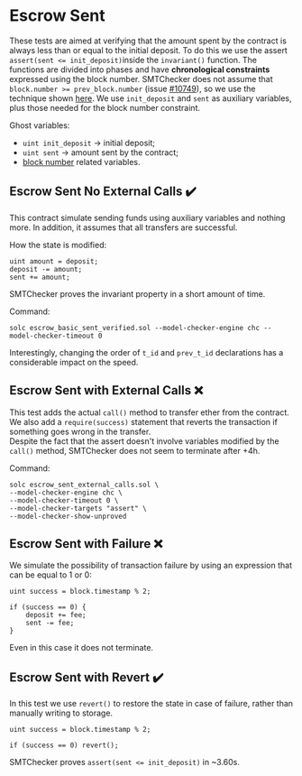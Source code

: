 # Escrow Sent
These tests are aimed at verifying that the amount spent by the contract is
always less than or equal to the initial deposit. To do this we use the assert
`assert(sent <= init_deposit)`inside the `invariant()` function. The functions
are divided into phases and have **chronological constraints** expressed using
the block number. SMTChecker does not assume that `block.number >=
prev_block.number` (issue
[#10749](https://github.com/ethereum/solidity/issues/10749)), so we use the
technique shown [here](../../../smtCheckerNotes/block_number/). We use
`init_deposit` and `sent` as auxiliary variables, plus those needed for the
block number constraint.

Ghost variables:
- `uint init_deposit` $\to$ initial deposit;
- `uint sent` $\to$ amount sent by the contract;
- [block number](../../../smtCheckerNotes/block_number/) related variables.

## Escrow Sent No External Calls :heavy_check_mark:
This contract simulate sending funds using auxiliary variables and nothing more.
In addition, it assumes that all transfers are successful.

How the state is modified:
```solidity
uint amount = deposit;
deposit -= amount;
sent += amount;
```

SMTChecker proves the invariant property in a short amount of time.

Command:
```
solc escrow_basic_sent_verified.sol --model-checker-engine chc --model-checker-timeout 0
```

Interestingly, changing the order of `t_id` and `prev_t_id` declarations has
a considerable impact on the speed.

## Escrow Sent with External Calls :x:
This test adds the actual `call()` method to transfer ether from the contract.
We also add a `require(success)` statement that reverts the transaction if
something goes wrong in the transfer.\
Despite the fact that the assert doesn't involve variables modified by the
`call()` method, SMTChecker does not seem to terminate after +4h.

Command:
```
solc escrow_sent_external_calls.sol \
--model-checker-engine chc \
--model-checker-timeout 0 \
--model-checker-targets "assert" \
--model-checker-show-unproved
```

## Escrow Sent with Failure :x:
We simulate the possibility of transaction failure by using an expression that
can be equal to 1 or 0:

```
uint success = block.timestamp % 2;

if (success == 0) {
    deposit += fee;
    sent -= fee;
}
```
Even in this case it does not terminate.

## Escrow Sent with Revert :heavy_check_mark:
In this test we use `revert()` to restore the state in case of failure, rather
than manually writing to storage.
```
uint success = block.timestamp % 2;

if (success == 0) revert();
```
SMTChecker proves `assert(sent <= init_deposit)` in ~3.60s.

